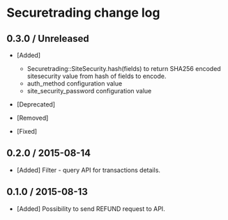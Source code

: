 # Securetrading change log

## 0.3.0 / Unreleased

* [Added] 
  * Securetrading::SiteSecurity.hash(fields) to return SHA256 encoded sitesecurity value from hash of fields to encode.
  * auth_method configuration value
  * site_security_password configuration value

* [Deprecated]

* [Removed]

* [Fixed]

## 0.2.0 / 2015-08-14

* [Added] Filter - query API for transactions details.

## 0.1.0 / 2015-08-13

* [Added] Possibility to send REFUND request to API.
